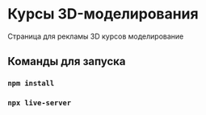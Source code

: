 # Курсы 3D-моделирования

Страница для рекламы 3D курсов моделирование

## Команды для запуска

### `npm install`
### `npx live-server`
